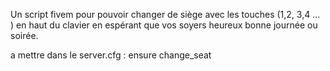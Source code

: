 Un script fivem pour pouvoir changer de siège avec les touches (1,2, 3,4 ... ) en haut du clavier en espérant que vos soyers heureux bonne journée ou soirée.

a mettre dans le server.cfg :
ensure change_seat

